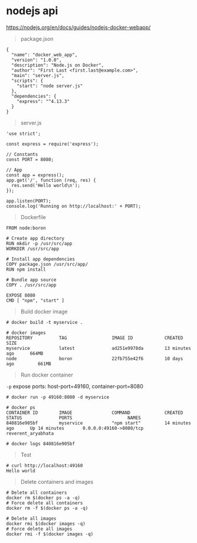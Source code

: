 # nodejs api

https://nodejs.org/en/docs/guides/nodejs-docker-webapp/

> package.json

```
{
  "name": "docker_web_app",
  "version": "1.0.0",
  "description": "Node.js on Docker",
  "author": "First Last <first.last@example.com>",
  "main": "server.js",
  "scripts": {
    "start": "node server.js"
  },
  "dependencies": {
    "express": "^4.13.3"
  }
}
```

> server.js

```
'use strict';

const express = require('express');

// Constants
const PORT = 8080;

// App
const app = express();
app.get('/', function (req, res) {
  res.send('Hello world\n');
});

app.listen(PORT);
console.log('Running on http://localhost:' + PORT);
```

> Dockerfile

```
FROM node:boron

# Create app directory
RUN mkdir -p /usr/src/app
WORKDIR /usr/src/app

# Install app dependencies
COPY package.json /usr/src/app/
RUN npm install

# Bundle app source
COPY . /usr/src/app

EXPOSE 8080
CMD [ "npm", "start" ]
```

> Build docker image

```
# docker build -t myservice .

# docker images
REPOSITORY          TAG                 IMAGE ID            CREATED             SIZE
myservice           latest              ad251e9978da        13 minutes ago      664MB
node                boron               22fb755e42f6        10 days ago         661MB
```

> Run docker container

`-p` expose ports: host-port=49160, container-port=8080

```
# docker run -p 49160:8080 -d myservice

# docker ps
CONTAINER ID        IMAGE               COMMAND             CREATED             STATUS              PORTS                     NAMES
840816e905bf        myservice           "npm start"         14 minutes ago      Up 14 minutes       0.0.0.0:49160->8080/tcp   reverent_aryabhata

# docker logs 840816e905bf
```

> Test

```
# curl http://localhost:49160
Hello world
```

> Delete containers and images

```
# Delete all containers
docker rm $(docker ps -a -q)
# Force delete all containers
docker rm -f $(docker ps -a -q)

# Delete all images
docker rmi $(docker images -q)
# Force delete all images
docker rmi -f $(docker images -q)
```
